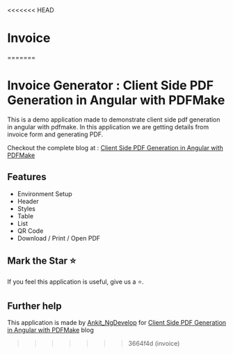 <<<<<<< HEAD
# Invoice
=======
# Invoice Generator : Client Side PDF Generation in Angular with PDFMake

This is a demo application made to demonstrate client side pdf generation in angular with pdfmake.
In this application we are getting details from invoice form and generating PDF.

Checkout the complete blog at : [Client Side PDF Generation in Angular with PDFMake](https://www.c-sharpcorner.com/article/client-side-pdf-generation-in-angular-with-pdfmake/)

## Features

- Environment Setup
- Header
- Styles
- Table
- List
- QR Code
- Download / Print / Open PDF

## Mark the Star ⭐

If you feel this application is useful, give us a ⭐.

## Further help

This application is made by [Ankit_NgDevelop](https://twitter.com/ankit_ngdevelop) for [Client Side PDF Generation in Angular with PDFMake](https://www.c-sharpcorner.com/article/client-side-pdf-generation-in-angular-with-pdfmake/) blog
>>>>>>> 3664f4d (invoice)
